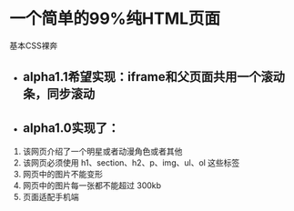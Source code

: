 # 一个简单的99%纯HTML页面

基本CSS裸奔

- ## alpha1.1希望实现：iframe和父页面共用一个滚动条，同步滚动

- ## alpha1.0实现了：
1. 该网页介绍了一个明星或者动漫角色或者其他
2. 该网页必须使用 h1、section、h2、p、img、ul、ol 这些标签
3. 网页中的图片不能变形
4. 网页中的图片每一张都不能超过 300kb
5. 页面适配手机端
